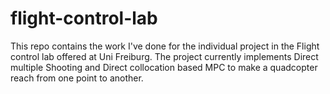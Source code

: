# flight-control-lab
This repo contains the work I've done for the individual project in the Flight control lab offered at Uni Freiburg.
The project currently implements Direct multiple Shooting and Direct collocation based MPC to make a quadcopter reach from one point to another.
